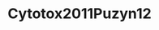 # Cytotox2011Puzyn12
<a name="material" />
<script type="application/ld+json">

  {
    "@context": "https://schema.org/",
    "@type": "ChemicalSubstance",
    "http://purl.org/dc/terms/conformsTo":
      {
        "@type": "CreativeWork",
        "@id": "https://bioschemas.org/profiles/ChemicalSubstance/0.4-RELEASE/"
      },
    "@id": "https://egonw.github.io/nanowiki/nanowiki12.html#material",
    "name": "Cytotox2011Puzyn12",
    "sameAs: "http://127.0.0.1/mediawiki/index.php/Special:URIResolver/Cytotox2011Puzyn12"
  }
</script>


